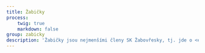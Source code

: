 ```yaml
---
title: Žabičky
process:
    twig: true
    markdown: false
group: zabicky
description: 'Žabičky jsou nejmenšími členy SK Žabovřesky, tj. jde o <em>děti od 0 do cca 6&nbsp;let</em>. Naše schůzky jsou uzpůsobeny věku dětí. Na každé z nich se postupně zábavnou formou seznámíme se základy orientačního běhu, zasportujeme si a pohrajeme v přírodě.'
---
```


